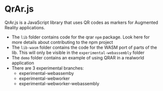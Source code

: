 # QrAr.js

QrAr.js is a JavaScript library that uses QR codes as markers for Augmented Reality applications.

* The `lib` folder contains code for the qrar `npm` package. Look here for more details about contributing to the npm project
* The `lib-wasm` folder contains the code for the WASM port of parts of the lib. This will only be visible in the `experimental-webassembly` folder
* The `demo` folder contains an example of using QRAR in a realworld application
* There are 3 experimental branches:
  * experimental-webassemby
  * experimental-webworker
  * experimental-webworker-webassembly